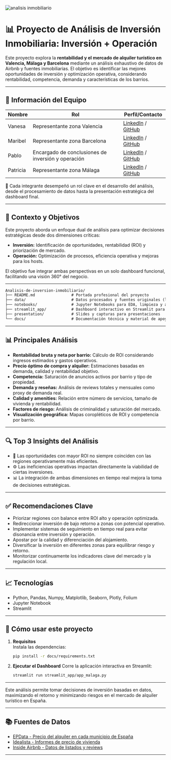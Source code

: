 ![analisis inmobiliario](https://github.com/user-attachments/assets/8c08a0d6-6c09-455a-8a27-1d417fbdf238)

# 📊 Proyecto de Análisis de Inversión Inmobiliaria: Inversión + Operación

Este proyecto explora la **rentabilidad y el mercado de alquiler turístico en Valencia, Málaga y Barcelona** mediante un análisis exhaustivo de datos de Airbnb y fuentes inmobiliarias. El objetivo es identificar las mejores oportunidades de inversión y optimización operativa, considerando rentabilidad, competencia, demanda y características de los barrios.

---

## 👥 Información del Equipo

| Nombre    | Rol                        | Perfil/Contacto                                                                 |
|-----------|----------------------------|---------------------------------------------------------------------------------|
| Vanesa    | Representante zona Valencia| [LinkedIn](https://www.linkedin.com/in/vanesa-fernandez-pomer/) / [GitHub](https://github.com/vfpomer) |
| Maribel   | Representante zona Barcelona| [LinkedIn](https://www.linkedin.com/) / [GitHub](https://github.com/Maribelgarcia-art) |                                                  
| Pablo     | Encargado de conclusiones de inversión y operación | [LinkedIn](https://www.linkedin.com/in/pablo-anchustegui-mezquita/) / [GitHub](https://github.com/anchuslol) |
| Patricia  | Representante zona Málaga  | [LinkedIn](https://www.linkedin.com/in/patricia-jaquez/) / [GitHub](https://github.com/patriciajaquez) |

🔗 Cada integrante desempeñó un rol clave en el desarrollo del análisis, desde el procesamiento de datos hasta la presentación estratégica del dashboard final.

---

## 🧠 Contexto y Objetivos

Este proyecto aborda un enfoque dual de análisis para optimizar decisiones estratégicas desde dos dimensiones críticas:

- **Inversión:** Identificación de oportunidades, rentabilidad (ROI) y priorización de mercado.
- **Operación:** Optimización de procesos, eficiencia operativa y mejoras para los hosts.

El objetivo fue integrar ambas perspectivas en un solo dashboard funcional, facilitando una visión 360° del negocio.

---

```markdown
Analisis-de-inversion-inmobiliario/
├── README.md                # Portada profesional del proyecto
├── data/                    # Datos procesados y fuentes originales (listados, precios, crimen, geojson de barrios)
├── notebooks/               # Jupyter Notebooks para EDA, limpieza y análisis avanzado
├── streamlit_app/           # Dashboard interactivo en Streamlit para visualización y toma de decisiones
├── presentation/            # Slides y capturas para presentaciones
└── docs/                    # Documentación técnica y material de apoyo
```

---

## 📊 Principales Análisis

- **Rentabilidad bruta y neta por barrio:** Cálculo de ROI considerando ingresos estimados y gastos operativos.
- **Precio óptimo de compra y alquiler:** Estimaciones basadas en demanda, calidad y rentabilidad objetivo.
- **Competencia:** Saturación de anuncios activos por barrio y tipo de propiedad.
- **Demanda y reseñas:** Análisis de reviews totales y mensuales como proxy de demanda real.
- **Calidad y amenities:** Relación entre número de servicios, tamaño de vivienda y rentabilidad.
- **Factores de riesgo:** Análisis de criminalidad y saturación del mercado.
- **Visualización geográfica:** Mapas coropléticos de ROI y competencia por barrio.

---

## 🔍 Top 3 Insights del Análisis

- 🚀 Las oportunidades con mayor ROI no siempre coinciden con las regiones operativamente más eficientes.
- ⚙️ Las ineficiencias operativas impactan directamente la viabilidad de ciertas inversiones.
- 📊 La integración de ambas dimensiones en tiempo real mejora la toma de decisiones estratégicas.

---

## ✅ Recomendaciones Clave

- Priorizar regiones con balance entre ROI alto y operación optimizada.
- Redireccionar inversión de bajo retorno a zonas con potencial operativo.
- Implementar sistemas de seguimiento en tiempo real para evitar disonancia entre inversión y operación.
- Apostar por la calidad y diferenciación del alojamiento.
- Diversificar la inversión en diferentes zonas para equilibrar riesgo y retorno.
- Monitorizar continuamente los indicadores clave del mercado y la regulación local.

---

## 📈 Tecnologías
- Python, Pandas, Numpy, Matplotlib, Seaborn, Plotly, Folium
- Jupyter Notebook
- Streamlit

---

## 🚀 Cómo usar este proyecto

1. **Requisitos**  
   Instala las dependencias:
   ```sh
   pip install -r docs/requirements.txt
   ```

2. **Ejecutar el Dashboard**
   Corre la aplicación interactiva en Streamlit:
   ```sh
   streamlit run streamlit_app/app_malaga.py
   ```

---

Este análisis permite tomar decisiones de inversión basadas en datos, maximizando el retorno y minimizando riesgos en el mercado de alquiler turístico en España.

---

## 📚 Fuentes de Datos

- [EPData - Precio del alquiler en cada municipio de España](https://www.epdata.es/datos/precio-alquiler-cada-municipio-espana-estadisticas-datos-graficos/)
- [Idealista - Informes de precio de vivienda](https://www.idealista.com/sala-de-prensa/informes-precio-vivienda/)
- [Inside Airbnb - Datos de listados y reviews](https://insideairbnb.com/get-the-data/)

---
